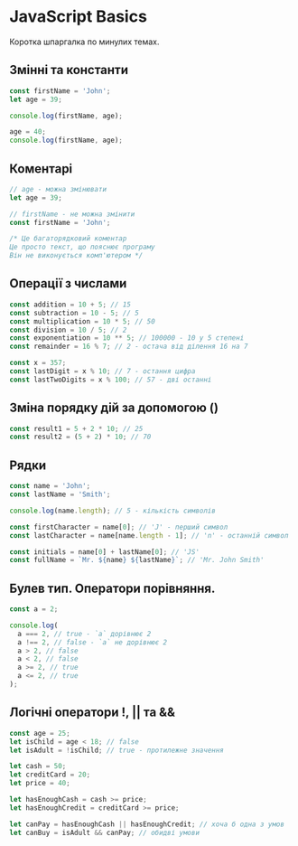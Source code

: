 # JavaScript Basics
Коротка шпаргалка по минулих темах.

## Змінні та константи

```js
const firstName = 'John';
let age = 39;

console.log(firstName, age);

age = 40;
console.log(firstName, age);
```

## Коментарі

```js
// age - можна змінювати
let age = 39;

// firstName - не можна змінити
const firstName = 'John';

/* Це багаторядковий коментар
Це просто текст, що пояснює програму
Він не виконується комп'ютером */
```

## Операції з числами
```js
const addition = 10 + 5; // 15
const subtraction = 10 - 5; // 5
const multiplication = 10 * 5; // 50
const division = 10 / 5; // 2
const exponentiation = 10 ** 5; // 100000 - 10 у 5 степені
const remainder = 16 % 7; // 2 - остача від ділення 16 на 7

const x = 357;
const lastDigit = x % 10; // 7 - остання цифра
const lastTwoDigits = x % 100; // 57 - дві останні
```

## Зміна порядку дій за допомогою ()
```js
const result1 = 5 + 2 * 10; // 25
const result2 = (5 + 2) * 10; // 70
```

## Рядки
```js
const name = 'John';
const lastName = 'Smith';

console.log(name.length); // 5 - кількість символів

const firstCharacter = name[0]; // 'J' - перший символ
const lastCharacter = name[name.length - 1]; // 'n' - останній символ

const initials = name[0] + lastName[0]; // 'JS'
const fullName = `Mr. ${name} ${lastName}`; // 'Mr. John Smith'
```

## Булев тип. Оператори порівняння.

```js
const a = 2;

console.log(
  a === 2, // true - `a` дорівнює 2
  a !== 2, // false - `a` не дорівнює 2
  a > 2, // false
  a < 2, // false
  a >= 2, // true
  a <= 2, // true
);
```

## Логічні оператори !, || та && 
```js
const age = 25;
let isChild = age < 18; // false
let isAdult = !isChild; // true - протилежне значення

let cash = 50;
let creditCard = 20;
let price = 40;

let hasEnoughCash = cash >= price;
let hasEnoughCredit = creditCard >= price;

let canPay = hasEnoughCash || hasEnoughCredit; // хоча б одна з умов
let canBuy = isAdult && canPay; // обидві умови
```
